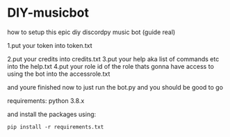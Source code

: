 # DIY-musicbot

how to setup this epic diy discordpy music bot (guide real)

<p>1.put your token into token.txt</p>
2.put your credits into credits.txt
3.put your help aka list of commands etc into the help.txt
4.put your role id of the role thats gonna have access to using the bot into the accessrole.txt

and youre finished now to just run the bot.py and you should be good to go

requirements:
 python 3.8.x

and install the packages using:
```
pip install -r requirements.txt
```
